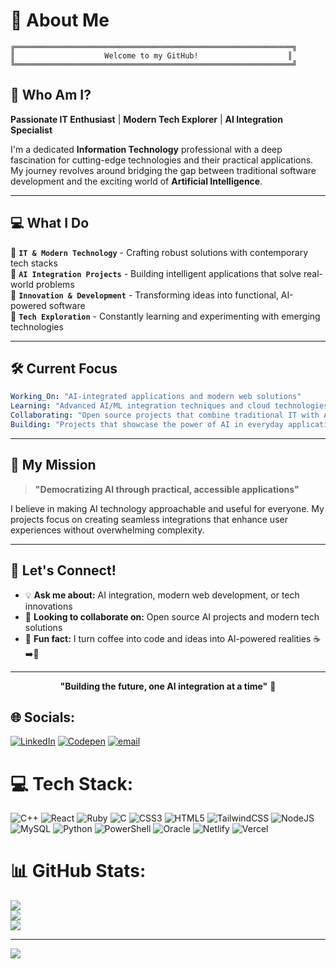 # 👋 About Me

```ascii
╔══════════════════════════════════════════════════════════════╗
║                    Welcome to my GitHub!                    ║
╚══════════════════════════════════════════════════════════════╝
```

## 🚀 **Who Am I?**

**Passionate IT Enthusiast** | **Modern Tech Explorer** | **AI Integration Specialist**

I'm a dedicated **Information Technology** professional with a deep fascination for cutting-edge technologies and their practical applications. My journey revolves around bridging the gap between traditional software development and the exciting world of **Artificial Intelligence**.

---

## 💻 **What I Do**

🔹 **`IT & Modern Technology`** - Crafting robust solutions with contemporary tech stacks  
🔹 **`AI Integration Projects`** - Building intelligent applications that solve real-world problems  
🔹 **`Innovation & Development`** - Transforming ideas into functional, AI-powered software  
🔹 **`Tech Exploration`** - Constantly learning and experimenting with emerging technologies  

---

## 🛠️ **Current Focus**

```yaml
Working_On: "AI-integrated applications and modern web solutions"
Learning: "Advanced AI/ML integration techniques and cloud technologies"
Collaborating: "Open source projects that combine traditional IT with AI capabilities"
Building: "Projects that showcase the power of AI in everyday applications"
```

---

## 🎯 **My Mission**

> **"Democratizing AI through practical, accessible applications"**

I believe in making AI technology approachable and useful for everyone. My projects focus on creating seamless integrations that enhance user experiences without overwhelming complexity.

---

## 🌟 **Let's Connect!**

- 💡 **Ask me about:** AI integration, modern web development, or tech innovations
- 🤝 **Looking to collaborate on:** Open source AI projects and modern tech solutions  
- 💬 **Fun fact:** I turn coffee into code and ideas into AI-powered realities ☕➡️🤖

---

<div align="center">

**"Building the future, one AI integration at a time"** 🚀

</div>


## 🌐 Socials:
[![LinkedIn](https://img.shields.io/badge/LinkedIn-%230077B5.svg?logo=linkedin&logoColor=white)](https://linkedin.com/in/https://www.linkedin.com/in/khadija-ali-6a431b269/) [![Codepen](https://img.shields.io/badge/Codepen-000000?logo=codepen&logoColor=white)](https://codepen.io/https://codepen.io/Khadija-Ali) [![email](https://img.shields.io/badge/Email-D14836?logo=gmail&logoColor=white)](mailto:khadijaali5858@gmail.com) 

# 💻 Tech Stack:
![C++](https://img.shields.io/badge/c++-%2300599C.svg?style=for-the-badge&logo=c%2B%2B&logoColor=white) ![React](https://img.shields.io/badge/react-%2320232a.svg?style=for-the-badge&logo=react&logoColor=%2361DAFB) ![Ruby](https://img.shields.io/badge/ruby-%23CC342D.svg?style=for-the-badge&logo=ruby&logoColor=white) ![C](https://img.shields.io/badge/c-%2300599C.svg?style=for-the-badge&logo=c&logoColor=white) ![CSS3](https://img.shields.io/badge/css3-%231572B6.svg?style=for-the-badge&logo=css3&logoColor=white) ![HTML5](https://img.shields.io/badge/html5-%23E34F26.svg?style=for-the-badge&logo=html5&logoColor=white) ![TailwindCSS](https://img.shields.io/badge/tailwindcss-%2338B2AC.svg?style=for-the-badge&logo=tailwind-css&logoColor=white) ![NodeJS](https://img.shields.io/badge/node.js-6DA55F?style=for-the-badge&logo=node.js&logoColor=white) ![MySQL](https://img.shields.io/badge/mysql-4479A1.svg?style=for-the-badge&logo=mysql&logoColor=white) ![Python](https://img.shields.io/badge/python-3670A0?style=for-the-badge&logo=python&logoColor=ffdd54) ![PowerShell](https://img.shields.io/badge/PowerShell-%235391FE.svg?style=for-the-badge&logo=powershell&logoColor=white) ![Oracle](https://img.shields.io/badge/Oracle-F80000?style=for-the-badge&logo=oracle&logoColor=white) ![Netlify](https://img.shields.io/badge/netlify-%23000000.svg?style=for-the-badge&logo=netlify&logoColor=#00C7B7) ![Vercel](https://img.shields.io/badge/vercel-%23000000.svg?style=for-the-badge&logo=vercel&logoColor=white)
# 📊 GitHub Stats:
![](https://github-readme-stats.vercel.app/api?username=khadijaAli12&theme=dark&hide_border=false&include_all_commits=false&count_private=false)<br/>
![](https://nirzak-streak-stats.vercel.app/?user=khadijaAli12&theme=dark&hide_border=false)<br/>
![](https://github-readme-stats.vercel.app/api/top-langs/?username=khadijaAli12&theme=dark&hide_border=false&include_all_commits=false&count_private=false&layout=compact)

---
[![](https://visitcount.itsvg.in/api?id=khadijaAli12&icon=0&color=0)](https://visitcount.itsvg.in)

<!-- Proudly created with GPRM ( https://gprm.itsvg.in ) -->
